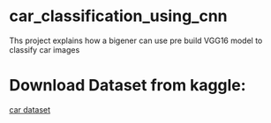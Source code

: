 # car_classification_using_cnn
Ths project explains how a bigener can use pre build VGG16 model to classify  car images

# Download Dataset from kaggle:
[car dataset](https://www.kaggle.com/datasets/kshitij192/cars-image-dataset)

